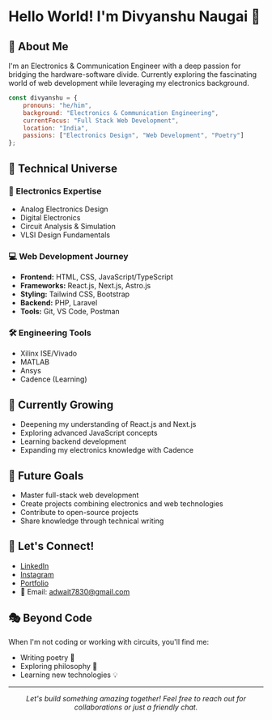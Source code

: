 # Hello World! I'm Divyanshu Naugai 👋

## 💫 About Me
I'm an Electronics & Communication Engineer with a deep passion for bridging the hardware-software divide. Currently exploring the fascinating world of web development while leveraging my electronics background.

```javascript
const divyanshu = {
    pronouns: "he/him",
    background: "Electronics & Communication Engineering",
    currentFocus: "Full Stack Web Development",
    location: "India",
    passions: ["Electronics Design", "Web Development", "Poetry"]
};
```

## 🚀 Technical Universe

### 🔧 Electronics Expertise
- Analog Electronics Design
- Digital Electronics
- Circuit Analysis & Simulation
- VLSI Design Fundamentals

### 💻 Web Development Journey
- **Frontend:** HTML, CSS, JavaScript/TypeScript
- **Frameworks:** React.js, Next.js, Astro.js
- **Styling:** Tailwind CSS, Bootstrap
- **Backend:** PHP, Laravel
- **Tools:** Git, VS Code, Postman

### 🛠️ Engineering Tools
- Xilinx ISE/Vivado
- MATLAB
- Ansys
- Cadence (Learning)

## 🌱 Currently Growing
- Deepening my understanding of React.js and Next.js
- Exploring advanced JavaScript concepts
- Learning backend development
- Expanding my electronics knowledge with Cadence

## 🎯 Future Goals
- Master full-stack web development
- Create projects combining electronics and web technologies
- Contribute to open-source projects
- Share knowledge through technical writing


## 🤝 Let's Connect!
- [LinkedIn](https://www.linkedin.com/in/divyanshu-naugai/)
- [Instagram](https://www.instagram.com/divyanshu.naugai)
- [Portfolio](https://adwait7830.github.io/portfolio/)
- 📧 Email: adwait7830@gmail.com

## 🎭 Beyond Code
When I'm not coding or working with circuits, you'll find me:
- Writing poetry 📝
- Exploring philosophy 🤔
- Learning new technologies 💡

---

<div align="center">
  <i>Let's build something amazing together! Feel free to reach out for collaborations or just a friendly chat.</i>
</div>
